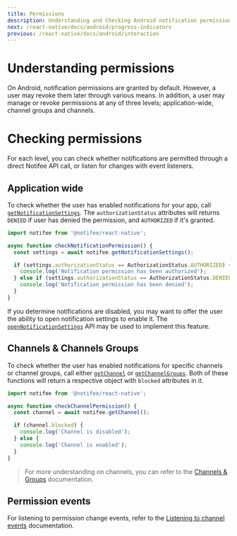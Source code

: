 ```yaml
---
title: Permissions
description: Understanding and Checking Android notification permissions
next: /react-native/docs/android/progress-indicators
previous: /react-native/docs/android/interaction
---
```


# Understanding permissions

On Android, notification permissions are granted by default. However, a user may revoke them later through various means. In addition, a user may manage or revoke permissions at any of three levels; application-wide, channel groups and channels. 

# Checking permissions

For each level, you can check whether notifications are permitted through a direct Notifee API call, or listen for changes with event listeners.

## Application wide

To check whether the user has enabled notifications for your app, call [`getNotificationSettings`](/reference/getnotificationsettings). The `authorizationStatus` attributes will returns `DENIED` if user has denied the permission, and `AUTHORIZED` if it's granted.


```js
import notifee from '@notifee/react-native';

async function checkNotificationPermission() {
  const settings = await notifee.getNotificationSettings();

  if (settings.authorizationStatus == AuthorizationStatus.AUTHORIZED) {
    console.log('Notification permission has been authorized');
  } else if (settings.authorizationStatus == AuthorizationStatus.DENIED) {
    console.log('Notification permission has been denied');
  }
}
```

If you determine notifications are disabled, you may want to offer the user the ability to open notification settings to enable it. The [`openNotificationSettings`](/reference/opennotificationsettings) API may be used to implement this feature.

## Channels & Channels Groups

To check whether the user has enabled notifications for specific channels or channel groups, call either [`getChannel`](/reference/getchannel) or [`getChannelGroups`](/reference/getchannelgroups). Both of these functions will return a respective object with `blocked` attributes in it.

```js
import notifee from '@notifee/react-native';

async function checkChannelPermission() {
  const channel = await notifee.getChannel();

  if (channel.blocked) {
    console.log('Channel is disabled');
  } else {
    console.log('Channel is enabled');
  }
}
```

> For more understanding on channels, you can refer to the [Channels & Groups](react-native/docs/android/channels) documentation.

## Permission events

For listening to permission change events, refer to the [Listening to channel events](react-native/docs/android/channels#listening-to-channel-events) documentation.